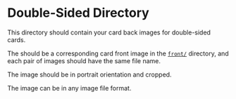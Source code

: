 # Double-Sided Directory

This directory should contain your card back images for double-sided cards.

The should be a corresponding card front image in the [`front/`](../front/) directory, and each pair of images should have the same file name.

The image should be in portrait orientation and cropped.

The image can be in any image file format.